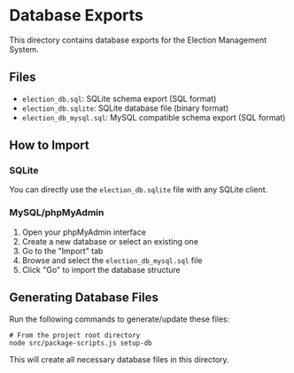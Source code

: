 
# Database Exports

This directory contains database exports for the Election Management System.

## Files

- `election_db.sql`: SQLite schema export (SQL format)
- `election_db.sqlite`: SQLite database file (binary format)
- `election_db_mysql.sql`: MySQL compatible schema export (SQL format)

## How to Import

### SQLite

You can directly use the `election_db.sqlite` file with any SQLite client.

### MySQL/phpMyAdmin

1. Open your phpMyAdmin interface
2. Create a new database or select an existing one
3. Go to the "Import" tab
4. Browse and select the `election_db_mysql.sql` file
5. Click "Go" to import the database structure

## Generating Database Files

Run the following commands to generate/update these files:

```
# From the project root directory
node src/package-scripts.js setup-db
```

This will create all necessary database files in this directory.
